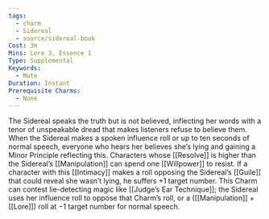 ```yaml
---
tags:
  - charm
  - Sidereal
  - source/sidereal-book
Cost: 3m
Mins: Lore 3, Essence 1
Type: Supplemental
Keywords:
  - Mute
Duration: Instant
Prerequisite Charms:
  - None
---
```

The Sidereal speaks the truth but is not believed, inflecting her words with a tenor of unspeakable dread that makes listeners refuse to believe them. When the Sidereal makes a spoken influence roll or up to ten seconds of normal speech, everyone who hears her believes she’s lying and gaining a Minor Principle reflecting this. Characters whose [[Resolve]] is higher than the Sidereal’s [[Manipulation]] can spend one [[Willpower]] to resist. If a character with this [[Intimacy]] makes a roll opposing the Sidereal’s [[Guile]] that could reveal she wasn’t lying, he suffers +1 target number. This Charm can contest lie-detecting magic like [[Judge’s Ear Technique]]; the Sidereal uses her influence roll to oppose that Charm’s roll, or a ([[Manipulation]] + [[Lore]]) roll at −1 target number for normal speech.